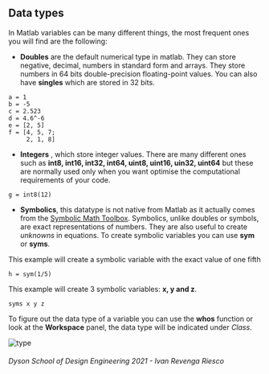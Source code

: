 

## Data types
In Matlab variables can be many different things, the most frequent ones you will find are the following:

- **Doubles** are the default numerical type in matlab. They can store negative, decimal, numbers in standard form and arrays. They store numbers in 64 bits double-precision floating-point values. You can also have **singles** which are stored in 32 bits.
```matlab:Code
a = 1
b = -5
c = 2.523
d = 4.6^-6
e = [2, 5]
f = [4, 5, 7;
     2, 1, 8]
```

- **Integers** , which store integer values. There are many different ones such as **int8, int16, int32, int64, uint8, uint16, uin32, uint64** but these are normally used only when you want optimise the computational requirements of your code.

```matlab:Code
g = int8(12)
```

- **Symbolics**, this datatype is not native from Matlab as it actually comes from the [Symbolic Math Toolbox](https://uk.mathworks.com/products/symbolic.html). Symbolics, unlike doubles or symbols, are exact representations of numbers. They are also useful to create _unknowns_ in equations. To create symbolic variables you can use **sym** or **syms**.

This example will create a symbolic variable with the exact value of one fifth

```matlab:Code
h = sym(1/5) 
``` 

This example will create 3 symbolic variables: **x, y and z**.

```matlab:Code
syms x y z
```

To figure out the data type of a variable you can use the **whos** function or look at the **Workspace** panel, the data type will be indicated under *Class*.

![type](https://github.com/BigKoala33/module-resources/blob/code-solutions/tutorial_sheets/Matlabsheet/Type.png)


###### Dyson School of Design Engineering 2021 - Ivan Revenga Riesco